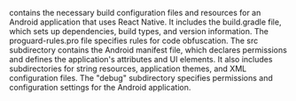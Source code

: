 contains the necessary build configuration files and resources for an Android application that uses React Native. It includes the build.gradle file, which sets up dependencies, build types, and version information. The proguard-rules.pro file specifies rules for code obfuscation. The src subdirectory contains the Android manifest file, which declares permissions and defines the application's attributes and UI elements. It also includes subdirectories for string resources, application themes, and XML configuration files. The "debug" subdirectory specifies permissions and configuration settings for the Android application.